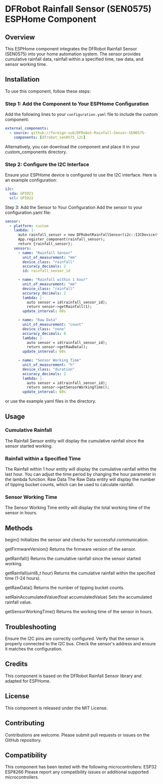 # DFRobot Rainfall Sensor (SEN0575) ESPHome Component

## Overview

This ESPHome component integrates the DFRobot Rainfall Sensor (SEN0575) into your home automation system. The sensor provides cumulative rainfall data, rainfall within a specified time, raw data, and sensor working time.

## Installation

To use this component, follow these steps:

### Step 1: Add the Component to Your ESPHome Configuration

Add the following lines to your `configuration.yaml` file to include the custom component:

```yaml
external_components:
  - source: github://foreign-sub/DFRobot-Rainfall-Sensor-SEN0575-
    components: [dfrobot_sen0575_i2c]
```

Alternatively, you can download the component and place it in your custom_components directory.

### Step 2: Configure the I2C Interface

Ensure your ESPHome device is configured to use the I2C interface. Here is an example configuration:

```yaml
i2c:
  sda: GPIO21
  scl: GPIO22
```

Step 3: Add the Sensor to Your Configuration
Add the sensor to your configuration.yaml file:

```yaml
sensor:
  - platform: custom
    lambda: |-
      auto rainfall_sensor = new DFRobotRainfallSensor(i2c::I2CDevice(*this), 0x1D);
      App.register_component(rainfall_sensor);
      return {rainfall_sensor};
    sensors:
      - name: "Rainfall Sensor"
        unit_of_measurement: "mm"
        device_class: "rainfall"
        accuracy_decimals: 2
        id: rainfall_sensor_id

      - name: "Rainfall within 1 hour"
        unit_of_measurement: "mm"
        device_class: "rainfall"
        accuracy_decimals: 2
        lambda: |-
          auto sensor = id(rainfall_sensor_id);
          return sensor->getRainfall(1);
        update_interval: 60s

      - name: "Raw Data"
        unit_of_measurement: "count"
        device_class: "none"
        accuracy_decimals: 0
        lambda: |-
          auto sensor = id(rainfall_sensor_id);
          return sensor->getRawData();
        update_interval: 60s

      - name: "Sensor Working Time"
        unit_of_measurement: "h"
        device_class: "duration"
        accuracy_decimals: 2
        lambda: |-
          auto sensor = id(rainfall_sensor_id);
          return sensor->getSensorWorkingTime();
        update_interval: 60s
```

or use the example yaml files in the directory.

## Usage

### Cumulative Rainfall

The Rainfall Sensor entity will display the cumulative rainfall since the sensor started working.

### Rainfall within a Specified Time

The Rainfall within 1 hour entity will display the cumulative rainfall within the last hour. You can adjust the time period by changing the hour parameter in the lambda function.
Raw Data
The Raw Data entity will display the number of tipping bucket counts, which can be used to calculate rainfall.

### Sensor Working Time

The Sensor Working Time entity will display the total working time of the sensor in hours.

## Methods

begin()
Initializes the sensor and checks for successful communication.

getFirmwareVersion()
Returns the firmware version of the sensor.

getRainfall()
Returns the cumulative rainfall since the sensor started working.

getRainfall(uint8_t hour)
Returns the cumulative rainfall within the specified time (1-24 hours).

getRawData()
Returns the number of tipping bucket counts.

setRainAccumulatedValue(float accumulatedValue)
Sets the accumulated rainfall value.

getSensorWorkingTime()
Returns the working time of the sensor in hours.

## Troubleshooting

Ensure the I2C pins are correctly configured.
Verify that the sensor is properly connected to the I2C bus.
Check the sensor's address and ensure it matches the configuration.

## Credits

This component is based on the DFRobot Rainfall Sensor library and adapted for ESPHome.

## License

This component is released under the MIT License.

## Contributing

Contributions are welcome. Please submit pull requests or issues on the GitHub repository.

## Compatibility

This component has been tested with the following microcontrollers:
ESP32
ESP8266
Please report any compatibility issues or additional supported microcontrollers.